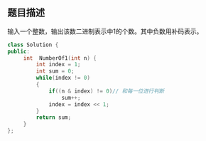 ## 题目描述

输入一个整数，输出该数二进制表示中1的个数。其中负数用补码表示。

```c++
class Solution {
public:
     int  NumberOf1(int n) {
         int index = 1;
         int sum = 0;
         while(index != 0)
         {
             if((n & index) != 0)// 和每一位进行判断
                 sum++;
             index = index << 1;
         }
         return sum;
     }
};
```

